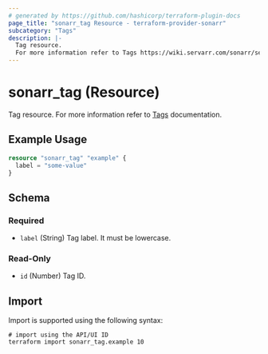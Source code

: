 ```yaml
---
# generated by https://github.com/hashicorp/terraform-plugin-docs
page_title: "sonarr_tag Resource - terraform-provider-sonarr"
subcategory: "Tags"
description: |-
  Tag resource.
  For more information refer to Tags https://wiki.servarr.com/sonarr/settings#tags documentation.
---
```


# sonarr_tag (Resource)

[subcategory:Tags]: #
Tag resource.
For more information refer to [Tags](https://wiki.servarr.com/sonarr/settings#tags) documentation.

## Example Usage

```terraform
resource "sonarr_tag" "example" {
  label = "some-value"
}
```

<!-- schema generated by tfplugindocs -->
## Schema

### Required

- `label` (String) Tag label. It must be lowercase.

### Read-Only

- `id` (Number) Tag ID.

## Import

Import is supported using the following syntax:

```shell
# import using the API/UI ID
terraform import sonarr_tag.example 10
```
